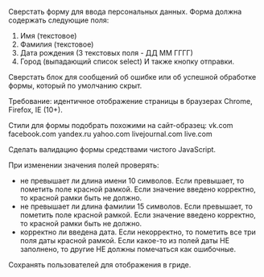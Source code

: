 Сверстать форму для ввода персональных данных.
Форма должна содержать следующие поля:
1. Имя (текстовое)
2. Фамилия (текстовое)
3. Дата рождения (3 текстовых поля - ДД ММ ГГГГ)
4. Город (выпадающий список select)
И также кнопку отправки.

Сверстать блок для сообщений об ошибке или об успешной обработке формы, который по умолчанию скрыт.

Требование: идентичное отображение страницы в браузерах Chrome, Firefox, IE (10+).

Стили для формы подобрать похожими на сайт-образец:
vk.com
facebook.com
yandex.ru
yahoo.com
livejournal.com
live.com

Сделать валидацию формы средствами чистого JavaScript.

При изменении значения полей проверять:
  - не превышает ли длина имени 10 символов. Если превышает, то пометить поле красной рамкой. Если значение введено корректно, то красной рамки быть не должно.
  - не превышает ли длина фамилии 15 символов. Если превышает, то пометить поле красной рамкой. Если значение введено корректно, то красной рамки быть не должно.
  - корректно ли введена дата. Если некорректно, то пометить все три поля даты красной рамкой. 
Если какое-то из полей даты НЕ заполнено, то другие НЕ должны помечаться как ошибочные.

Сохранять пользователей для отображения в гриде.